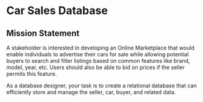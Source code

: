 # Car Sales Database

## Mission Statement
A stakeholder is interested in developing an Online Marketplace that would enable individuals to advertise their cars for sale while allowing potential buyers to search and filter listings based on common features like brand, model, year, etc. Users should also be able to bid on prices if the seller permits this feature. 

As a database designer, your task is to create a relational database that can efficiently store and manage the seller, car, buyer, and related data.